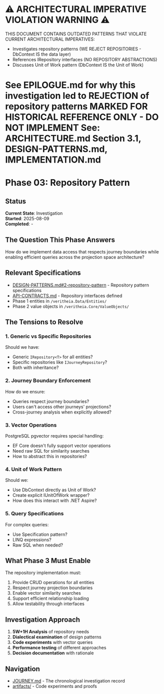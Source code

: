 ⚠️ **ARCHITECTURAL IMPERATIVE VIOLATION WARNING** ⚠️
==================================================
THIS DOCUMENT CONTAINS OUTDATED PATTERNS THAT VIOLATE CURRENT ARCHITECTURAL IMPERATIVES:
- Investigates repository patterns (WE REJECT REPOSITORIES - DbContext IS the data layer)
- References IRepository interfaces (NO REPOSITORY ABSTRACTIONS)
- Discusses Unit of Work pattern (DbContext IS the Unit of Work)

See EPILOGUE.md for why this investigation led to REJECTION of repository patterns
MARKED FOR HISTORICAL REFERENCE ONLY - DO NOT IMPLEMENT
See: ARCHITECTURE.md Section 3.1, DESIGN-PATTERNS.md, IMPLEMENTATION.md
==================================================

# Phase 03: Repository Pattern

## Status
**Current State**: Investigation  
**Started**: 2025-08-09  
**Completed**: -  

## The Question This Phase Answers

How do we implement data access that respects journey boundaries while enabling efficient queries across the projection space architecture?

## Relevant Specifications

- [DESIGN-PATTERNS.md#2-repository-pattern](../../../docs/DESIGN-PATTERNS.md#2-repository-pattern) - Repository pattern specifications
- [API-CONTRACTS.md](../../../docs/API-CONTRACTS.md) - Repository interfaces defined
- Phase 1 entities in `/veritheia.Data/Entities/`
- Phase 2 value objects in `/veritheia.Core/ValueObjects/`

## The Tensions to Resolve

### 1. Generic vs Specific Repositories

Should we have:
- Generic `IRepository<T>` for all entities?
- Specific repositories like `IJourneyRepository`?
- Both with inheritance?

### 2. Journey Boundary Enforcement

How do we ensure:
- Queries respect journey boundaries?
- Users can't access other journeys' projections?
- Cross-journey analysis when explicitly allowed?

### 3. Vector Operations

PostgreSQL pgvector requires special handling:
- EF Core doesn't fully support vector operations
- Need raw SQL for similarity searches
- How to abstract this in repositories?

### 4. Unit of Work Pattern

Should we:
- Use DbContext directly as Unit of Work?
- Create explicit IUnitOfWork wrapper?
- How does this interact with .NET Aspire?

### 5. Query Specifications

For complex queries:
- Use Specification pattern?
- LINQ expressions?
- Raw SQL when needed?

## What Phase 3 Must Enable

The repository implementation must:
1. Provide CRUD operations for all entities
2. Respect journey projection boundaries
3. Enable vector similarity searches
4. Support efficient relationship loading
5. Allow testability through interfaces

## Investigation Approach

1. **5W+1H Analysis** of repository needs
2. **Dialectical examination** of design patterns
3. **Code experiments** with vector queries
4. **Performance testing** of different approaches
5. **Decision documentation** with rationale

## Navigation

- [JOURNEY.md](./JOURNEY.md) - The chronological investigation record
- [artifacts/](./artifacts/) - Code experiments and proofs
